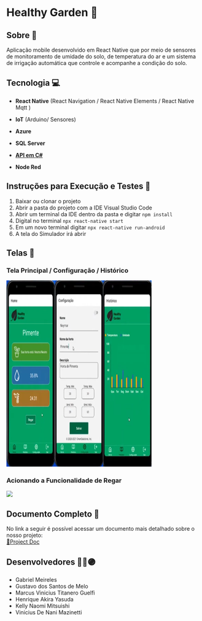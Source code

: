 # Healthy Garden 🌱

## Sobre 📖 
Aplicação mobile desenvolvido em React Native que por meio de sensores de monitoramento de umidade do solo, de temperatura do ar e um sistema de irrigação automática que controle e acompanhe a condição do solo.

## Tecnologia 💻
- **React Native** (React Navigation / React Native Elements / React Native Mqtt ) 

- **IoT** (Arduino/ Sensores)

- **Azure** 

- **SQL Server**

- [**API em C#**](https://github.com/Orion-Solutions-FIAP/HealthyGarden.Api)

- **Node Red**
  
## Instruções para Execução e Testes 🚀
1. Baixar ou clonar o projeto
2. Abrir a pasta do projeto com a IDE Visual Studio Code
3. Abrir um terminal da IDE dentro da pasta e digitar ```npm install```
4. Digital no terminal ```npx react-native start```
5. Em um novo terminal digitar ```npx react-native run-android```
6. A tela do Simulador irá abrir 

## Telas 📱

### Tela Principal / Configuração / Histórico
<img src="/preview/img06.png" align="Left" width="25%" height=485/>
<img src="/preview/img08.png" align="Left" width="25%" height=485/>
<img src="/preview/img13.png" width="25%" height=485/>

### Acionando a Funcionalidade de Regar
<img src="/preview/healthygardengif.gif" width="80%"/>

## Documento Completo 📝
No link a seguir é possível acessar um documento mais detalhado sobre o nosso projeto:
<br/>[🔗Project Doc](/Documents/Project_Document.pdf)


  ## Desenvolvedores 👨‍💻🟣

- Gabriel Meireles			            
- Gustavo dos Santos de Melo		    
- Marcus Vinicius Titanero Guelfi		
- Henrique Akira Yasuda			        
- Kelly Naomi Mitsuishi			        
- Vinicius De Nani Mazinetti 		 
